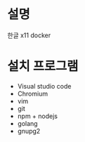 # 설명
한글 x11 docker

# 설치 프로그램
- Visual studio code
- Chromium
- vim
- git
- npm + nodejs
- golang
- gnupg2
